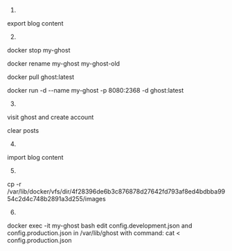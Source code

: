 1. 
export blog content

2. 
docker stop my-ghost

docker rename my-ghost my-ghost-old

docker pull ghost:latest

docker run -d --name my-ghost -p 8080:2368 -d ghost:latest

3. 
visit ghost and create account

clear posts

4. 
import blog content

5. 
cp -r /var/lib/docker/vfs/dir/4f28396de6b3c876878d27642fd793af8ed4bdbba9954c2d4c748b2891a3d255/images

6. 
docker exec -it my-ghost bash
edit config.development.json and config.production.json in /var/lib/ghost with command: cat < config.production.json
